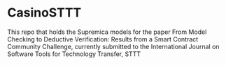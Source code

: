 # CasinoSTTT
This repo that holds the Supremica models for the paper From Model Checking to Deductive Verification: Results from a Smart Contract Community Challenge, currently submitted to the International Journal on Software Tools for Technology Transfer, STTT

